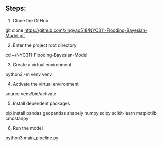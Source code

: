 ## Steps:
1. Clone the GitHub

  git clone https://github.com/xingyao518/NYC311-Flooding-Bayesian-Model.git

2. Enter the project root directory

  cd ~/NYC311-Flooding-Bayesian-Model

3. Create a virtual environment

  python3 -m venv venv

4. Activate the virtual environment

  source venv/bin/activate

5. Install dependent packages

  pip install pandas geopandas shapely numpy scipy scikit-learn matplotlib cmdstanpy

6. Run the model

  python3 main_pipeline.py
